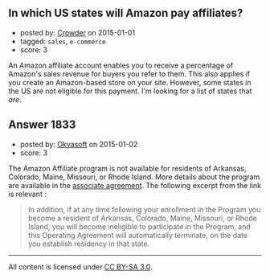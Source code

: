 ## In which US states will Amazon pay affiliates?

- posted by: [Crowder](https://stackexchange.com/users/3620885/crowder) on 2015-01-01
- tagged: `sales`, `e-commerce`
- score: 3

An Amazon affiliate account enables you to receive a percentage of Amazon's sales revenue for buyers you refer to them. This also applies if you create an Amazon-based store on your site. However, some states in the US are not eligible for this payment. I'm looking for a list of states that *are*.


## Answer 1833

- posted by: [Okyasoft](https://stackexchange.com/users/294248/okyasoft) on 2015-01-02
- score: 3

<p>The Amazon Affiliate program is not available for residents of Arkansas, Colorado, Maine, Missouri, or Rhode Island. More details about the program are available in the <a href="https://affiliate-program.amazon.com/gp/associates/agreement/" rel="nofollow">associate agreement</a>. The following excerpt from the link is relevant :</p>

<blockquote>
  <p>In addition, if at any time following your enrollment in the Program you become a resident of Arkansas, Colorado, Maine, Missouri, or Rhode Island, you will become ineligible to participate in the Program, and this Operating Agreement will automatically terminate, on the date you establish residency in that state. </p>
</blockquote>




---

All content is licensed under [CC BY-SA 3.0](https://creativecommons.org/licenses/by-sa/3.0/).
